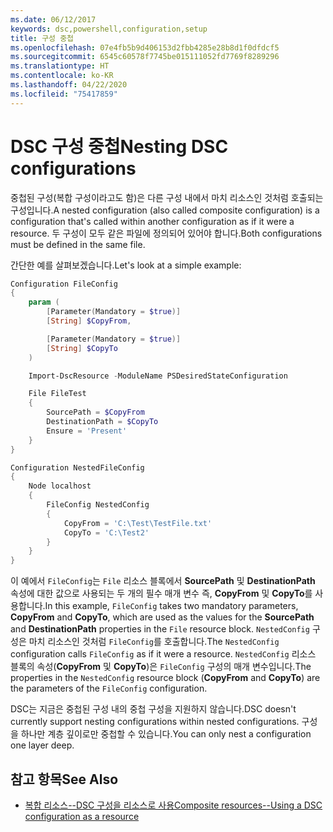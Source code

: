 ```yaml
---
ms.date: 06/12/2017
keywords: dsc,powershell,configuration,setup
title: 구성 중첩
ms.openlocfilehash: 07e4fb5b9d406153d2fbb4285e28b8d1f0dfdcf5
ms.sourcegitcommit: 6545c60578f7745be015111052fd7769f8289296
ms.translationtype: HT
ms.contentlocale: ko-KR
ms.lasthandoff: 04/22/2020
ms.locfileid: "75417859"
---
```

# <a name="nesting-dsc-configurations"></a><span data-ttu-id="98e9f-103">DSC 구성 중첩</span><span class="sxs-lookup"><span data-stu-id="98e9f-103">Nesting DSC configurations</span></span>

<span data-ttu-id="98e9f-104">중첩된 구성(복합 구성이라고도 함)은 다른 구성 내에서 마치 리소스인 것처럼 호출되는 구성입니다.</span><span class="sxs-lookup"><span data-stu-id="98e9f-104">A nested configuration (also called composite configuration) is a configuration that's called within another configuration as if it were a resource.</span></span> <span data-ttu-id="98e9f-105">두 구성이 모두 같은 파일에 정의되어 있어야 합니다.</span><span class="sxs-lookup"><span data-stu-id="98e9f-105">Both configurations must be defined in the same file.</span></span>

<span data-ttu-id="98e9f-106">간단한 예를 살펴보겠습니다.</span><span class="sxs-lookup"><span data-stu-id="98e9f-106">Let's look at a simple example:</span></span>

```powershell
Configuration FileConfig
{
    param (
        [Parameter(Mandatory = $true)]
        [String] $CopyFrom,

        [Parameter(Mandatory = $true)]
        [String] $CopyTo
    )

    Import-DscResource -ModuleName PSDesiredStateConfiguration

    File FileTest
    {
        SourcePath = $CopyFrom
        DestinationPath = $CopyTo
        Ensure = 'Present'
    }
}

Configuration NestedFileConfig
{
    Node localhost
    {
        FileConfig NestedConfig
        {
            CopyFrom = 'C:\Test\TestFile.txt'
            CopyTo = 'C:\Test2'
        }
    }
}
```

<span data-ttu-id="98e9f-107">이 예에서 `FileConfig`는 `File` 리소스 블록에서 **SourcePath** 및 **DestinationPath** 속성에 대한 값으로 사용되는 두 개의 필수 매개 변수 즉, **CopyFrom** 및 **CopyTo**를 사용합니다.</span><span class="sxs-lookup"><span data-stu-id="98e9f-107">In this example, `FileConfig` takes two mandatory parameters, **CopyFrom** and **CopyTo**, which are used as the values for the **SourcePath** and **DestinationPath** properties in the `File` resource block.</span></span> <span data-ttu-id="98e9f-108">`NestedConfig` 구성은 마치 리소스인 것처럼 `FileConfig`를 호출합니다.</span><span class="sxs-lookup"><span data-stu-id="98e9f-108">The `NestedConfig` configuration calls `FileConfig` as if it were a resource.</span></span> <span data-ttu-id="98e9f-109">`NestedConfig` 리소스 블록의 속성(**CopyFrom** 및 **CopyTo**)은 `FileConfig` 구성의 매개 변수입니다.</span><span class="sxs-lookup"><span data-stu-id="98e9f-109">The properties in the `NestedConfig` resource block (**CopyFrom** and **CopyTo**) are the parameters of the `FileConfig` configuration.</span></span>

<span data-ttu-id="98e9f-110">DSC는 지금은 중첩된 구성 내의 중첩 구성을 지원하지 않습니다.</span><span class="sxs-lookup"><span data-stu-id="98e9f-110">DSC doesn't currently support nesting configurations within nested configurations.</span></span> <span data-ttu-id="98e9f-111">구성을 하나만 계층 깊이로만 중첩할 수 있습니다.</span><span class="sxs-lookup"><span data-stu-id="98e9f-111">You can only nest a configuration one layer deep.</span></span>

## <a name="see-also"></a><span data-ttu-id="98e9f-112">참고 항목</span><span class="sxs-lookup"><span data-stu-id="98e9f-112">See Also</span></span>

- [<span data-ttu-id="98e9f-113">복합 리소스--DSC 구성을 리소스로 사용</span><span class="sxs-lookup"><span data-stu-id="98e9f-113">Composite resources--Using a DSC configuration as a resource</span></span>](../resources/authoringResourceComposite.md)